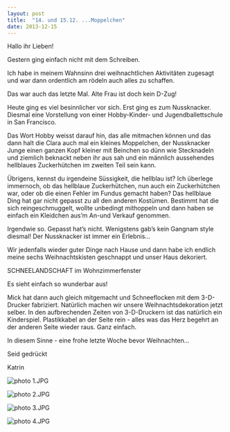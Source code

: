 ```yaml
---
layout: post
title:  "14. und 15.12. ...Moppelchen"
date: 2013-12-15
---
```




Hallo ihr Lieben!



Gestern ging einfach nicht mit dem Schreiben. 



Ich habe in meinem Wahnsinn drei weihnachtlichen Aktivitäten zugesagt und war dann ordentlich am rödeln auch alles zu schaffen.



Das war auch das letzte Mal. Alte Frau ist doch kein D-Zug!



Heute ging es viel besinnlicher vor sich. Erst ging es zum Nussknacker. Diesmal eine Vorstellung von einer Hobby-Kinder- und Jugendballettschule in San Francisco.



Das Wort Hobby weisst darauf hin, das alle mitmachen können und das dann halt die Clara auch mal ein kleines Moppelchen, der Nussknacker Junge einen ganzen Kopf kleiner mit Beinchen so dünn wie Stecknadeln und ziemlich beknackt neben ihr aus sah und ein männlich aussehendes hellblaues Zuckerhütchen im zweiten Teil sein kann. 

Übrigens, kennst du irgendeine Süssigkeit, die hellblau ist? Ich überlege immernoch, ob das hellblaue Zuckerhütchen, nun auch ein Zuckerhütchen war, oder ob die einen Fehler im Fundus gemacht haben? Das hellblaue Ding hat gar nicht gepasst zu all den anderen Kostümen. Bestimmt hat die sich reingeschmuggelt, wollte unbedingt mithoppeln und dann haben se einfach ein Kleidchen aus’m An-und Verkauf genommen.

Irgendwie so. Gepasst hat’s nicht. Wenigstens gab’s kein Gangnam style diesmal! Der Nussknacker ist immer ein Erlebnis...



Wir jedenfalls wieder guter Dinge nach Hause und dann habe ich endlich meine sechs Weihnachtskisten geschnappt und unser Haus dekoriert.



SCHNEELANDSCHAFT im Wohnzimmerfenster



Es sieht einfach so wunderbar aus! 



Mick hat dann auch gleich mitgemacht und Schneeflocken mit dem 3-D-Drucker fabriziert. Natürlich machen wir unsere Weihnachtsdekoration jetzt selber. In den aufbrechenden Zeiten von 3-D-Druckern ist das natürlich ein Kinderspiel. Plastikkabel an der Seite rein - alles was das Herz begehrt an der anderen Seite wieder raus. Ganz einfach.



In diesem Sinne - eine frohe letzte Woche bevor Weihnachten…



Seid gedrückt



Katrin















![photo 1.JPG](/weihnachten/assets/2013-12-15/photo%201.JPG)

![photo 2.JPG](/weihnachten/assets/2013-12-15/photo%202.JPG)

![photo 3.JPG](/weihnachten/assets/2013-12-15/photo%203.JPG)

![photo 4.JPG](/weihnachten/assets/2013-12-15/photo%204.JPG)

